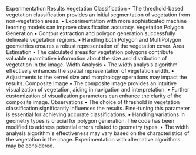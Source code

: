 Experimentation Results
Vegetation Classification
• The threshold-based vegetation classification provides an initial segmentation of vegetation from non-vegetation areas.
• Experimentation with more sophisticated machine learning models can improve classification accuracy.
Vegetation Polygon Generation
• Contour extraction and polygon generation successfully delineate vegetation regions.
• Handling both Polygon and MultiPolygon geometries ensures a robust representation of the vegetation cover.
Area Estimation
• The calculated areas for vegetation polygons contribute valuable quantitative information about the size and distribution of vegetation in the
image.
Width Analysis
• The width analysis algorithm effectively enhances the spatial representation of vegetation width.
• Adjustments to the kernel size and morphology operations may impact the results.
Composite Image
• The composite image provides an intuitive visualization of vegetation, aiding in navigation and interpretation.
• Further customization of visualization parameters can enhance the clarity of the composite image.
Observations
• The choice of threshold in vegetation classification significantly influences the results. Fine-tuning this parameter is essential for achieving
accurate classifications.
• Handling variations in geometry types is crucial for polygon generation. The code has been modified to address potential errors related to
geometry types.
• The width analysis algorithm's effectiveness may vary based on the characteristics of the vegetation in the image. Experimentation with
alternative algorithms may be considered.
